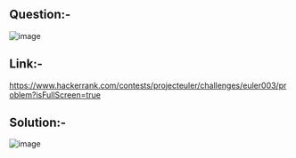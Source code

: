 ## Question:-
![image](https://github.com/DaRkAnon1mous/Hackerrank_ProjectEuler/assets/86824571/398e242b-677e-4305-9fd0-03e4d18547a0)

## Link:-
https://www.hackerrank.com/contests/projecteuler/challenges/euler003/problem?isFullScreen=true


## Solution:-
![image](https://github.com/DaRkAnon1mous/Hackerrank_ProjectEuler/assets/86824571/a59b2a60-0eb7-4d17-b7df-608321bbcf67)
